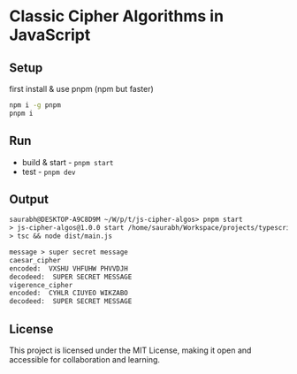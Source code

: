 # Classic Cipher Algorithms in JavaScript

## Setup

first install & use pnpm (npm but faster)

```sh
npm i -g pnpm
pnpm i
```

## Run

- build & start - `pnpm start`
- test - `pnpm dev`

## Output

```txt
saurabh@DESKTOP-A9C8D9M ~/W/p/t/js-cipher-algos> pnpm start
> js-cipher-algos@1.0.0 start /home/saurabh/Workspace/projects/typescript/js-cipher-algos
> tsc && node dist/main.js

message > super secret message
caesar_cipher
encoded:  VXSHU VHFUHW PHVVDJH
decodeed:  SUPER SECRET MESSAGE
vigerence_cipher
encoded:  CYHLR CIUYEO WIKZABO
decodeed:  SUPER SECRET MESSAGE
```

## License

This project is licensed under the MIT License, making it open and accessible for collaboration and learning.
